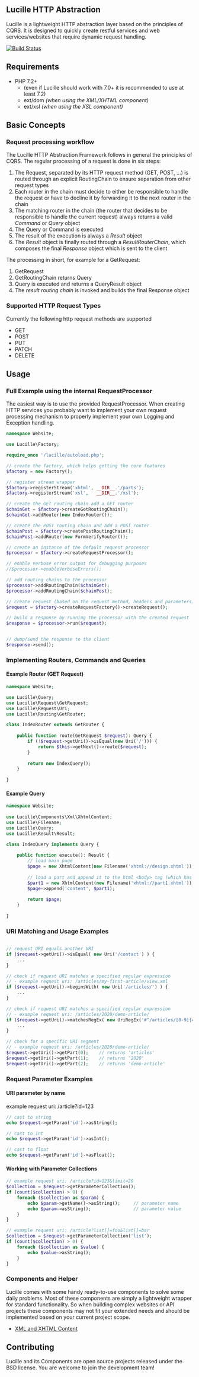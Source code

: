 ## Lucille HTTP Abstraction

Lucille is a lightweight HTTP abstraction layer based on the principles of CQRS.
It is designed to quickly create restful services and web services/websites that require dynamic request handling.

[![Build Status](https://travis-ci.org/conperience/lucille.svg?branch=master)](https://travis-ci.org/conperience/lucille)

## Requirements
* PHP 7.2+
  * (even if Lucille should work with 7.0+ it is recommended to use at least 7.2)
  * ext/dom *(when using the XML/XHTML component)*
  * ext/xsl *(when using the XSL component)*

## Basic Concepts

### Request processing workflow
The Lucille HTTP Abstraction Framework follows in general the principles of CQRS.
The regular processing of a request is done in six steps:

1. The Request, separated by its HTTP request method (GET, POST, ...) is routed through an explicit RoutingChain to ensure separation from other request types
2. Each router in the chain must decide to either be responsible to handle the request or have to decline it by forwarding it to the next router in the chain
3. The matching router in the chain (the router that decides to be responsible to handle the current request) always returns a valid _Command_ or _Query_ object
3. The Query or Command is executed
4. The result of the execution is always a _Result_ object
4. The _Result_ object is finally routed through a _ResultRouterChain_, which composes the final _Response_ object which is sent to the client

The processing in short, for example for a GetRequest:
1. GetRequest
2. GetRoutingChain returns Query
3. Query is executed and returns a QueryResult object
4. The _result routing chain_ is invoked and builds the final Response object

### Supported HTTP Request Types
Currently the following http request methods are supported
- GET
- POST
- PUT
- PATCH
- DELETE


## Usage

### Full Example using the internal RequestProcessor
The easiest way is to use the provided RequestProcessor.
When creating HTTP services you probably want to implement your own request processing mechanism to properly implement your own Logging and Exception handling.

```php
namespace Website;

use Lucille\Factory;

require_once '/lucille/autoload.php';

// create the factory, which helps getting the core features
$factory = new Factory();

// register stream wrapper
$factory->registerStream('xhtml', __DIR__.'/parts');
$factory->registerStream('xsl',   __DIR__.'/xsl');

// create the GET routing chain add a GET router
$chainGet = $factory->createGetRoutingChain();
$chainGet->addRouter(new IndexRouter());

// create the POST routing chain and add a POST router
$chainPost = $factory->createPostRoutingChain();
$chainPost->addRouter(new FormVerifyRouter());

// create an instance of the default request processor
$processor = $factory->createRequestProcessor();

// enable verbose error output for debugging purposes
//$processor->enableVerboseErrors();

// add routing chains to the processor
$processor->addRoutingChain($chainGet);
$processor->addRoutingChain($chainPost);

// create request (based on the request method, headers and parameters)
$request = $factory->createRequestFactory()->createRequest();

// build a response by running the processor with the created request
$response = $processor->run($request);


// dump/send the response to the client
$response->send();

```

### Implementing Routers, Commands and Queries
#### Example Router (GET Request)
```php
namespace Website;

use Lucille\Query;
use Lucille\Request\GetRequest;
use Lucille\Request\Uri;
use Lucille\Routing\GetRouter;

class IndexRouter extends GetRouter {
    
    public function route(GetRequest $request): Query {
        if (!$request->getUri()->isEqual(new Uri('/'))) {
            return $this->getNext()->route($request);
        }
        
        return new IndexQuery();
    }
    
}
```

#### Example Query
```php
namespace Website;
    
use Lucille\Components\Xml\XhtmlContent;
use Lucille\Filename;
use Lucille\Query;
use Lucille\Result\Result;

class IndexQuery implements Query {
    
    public function execute(): Result {
        // load main page
        $page = new XhtmlContent(new Filename('xhtml://design.xhtml'));
        
        // load a part and append it to the html <body> tag (which has the id attribute 'content')
        $part1 = new XhtmlContent(new Filename('xhtml://part1.xhtml'));
        $page->append('content', $part1);
        
        return $page;
    }
    
}
```

### URI Matching and Usage Examples
```php

// request URI equals another URI
if ($request->getUri()->isEqual( new Uri('/contact') ) {
    ...
}

// check if request URI matches a specified regular expression
// - example request uri: /articles/my-first-article/view.xml
if ($request->getUri()->beginsWith( new Uri('/articles/') ) {
    ...
}

// check if request URI matches a specified regular expression
// - example request uri: /articles/2020/demo-article/
if ($request->getUri()->matchesRegEx( new UriRegEx('#^/articles/[0-9]{4}/.*#') )) {
    ...
}

// check for a specific URI segment
// - example request uri: /articles/2020/demo-article/
$request->getUri()->getPart(0);    // returns 'articles'
$request->getUri()->getPart(1);    // returns '2020'
$request->getUri()->getPart(2);    // returns 'demo-article'

```

### Request Parameter Examples

#### URI parameter by name
example request uri: /article?id=123
```php
// cast to string
echo $request->getParam('id')->asString();

// cast to int
echo $request->getParam('id')->asInt();

// cast to float
echo $request->getParam('id')->asFloat();
```

#### Working with Parameter Collections
```php
// example request uri: /article?id=123&limit=20
$collection = $request->getParameterCollection();
if (count($collection) > 0) {
    foreach ($collection as $param) {
        echo $param->getName()->asString();     // parameter name
        echo $param->asString();                // parameter value
    }
}

// example request uri: /article?list[]=foo&list[]=bar
$collection = $request->getParameterCollection('list');
if (count($collection) > 0) {
    foreach ($collection as $value) {
        echo $value->asString();
    }
}
```

### Components and Helper

Lucille comes with some handy ready-to-use components to solve some daily problems. Most of these components are simply a lightweight wrapper for standard functionality.
So when building complex websites or API projects these components may not fit your extended needs and should be implemented based on your current project scope. 

- [XML and XHTML Content](./docs/components.md)


## Contributing
Lucille and its Components are open source projects released under the BSD license. You are welcome to join the development team!
